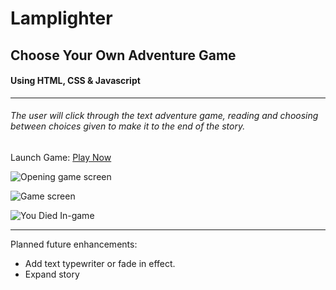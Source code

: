 # Lamplighter

## Choose Your Own Adventure Game
#### Using  HTML, CSS & Javascript

____

###### The user will click through the text adventure game, reading and choosing between choices given to make it to the end of the story.

Launch Game: [Play Now](https://jmhgz.github.io/unit1-project/ "Game Link")

![Opening game screen](https://i.imgur.com/K7OvObg.png)

![Game screen](https://i.imgur.com/AeppUSm.png)

![You Died In-game](https://i.imgur.com/ObLtryr.png)

___

Planned future enhancements:

* Add text typewriter or fade in effect.
* Expand story

